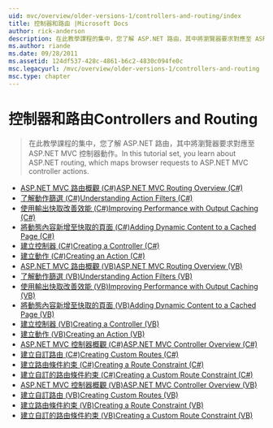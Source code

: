 ```yaml
---
uid: mvc/overview/older-versions-1/controllers-and-routing/index
title: 控制器和路由 |Microsoft Docs
author: rick-anderson
description: 在此教學課程的集中，您了解 ASP.NET 路由，其中將瀏覽器要求對應至 ASP.NET MVC 控制器動作。
ms.author: riande
ms.date: 09/28/2011
ms.assetid: 124df537-428c-4861-b6c2-4830c094fe0c
msc.legacyurl: /mvc/overview/older-versions-1/controllers-and-routing
msc.type: chapter
---
```

<a name="controllers-and-routing"></a><span data-ttu-id="f33ee-103">控制器和路由</span><span class="sxs-lookup"><span data-stu-id="f33ee-103">Controllers and Routing</span></span>
====================
> <span data-ttu-id="f33ee-104">在此教學課程的集中，您了解 ASP.NET 路由，其中將瀏覽器要求對應至 ASP.NET MVC 控制器動作。</span><span class="sxs-lookup"><span data-stu-id="f33ee-104">In this tutorial set, you learn about ASP.NET routing, which maps browser requests to ASP.NET MVC controller actions.</span></span>


- [<span data-ttu-id="f33ee-105">ASP.NET MVC 路由概觀 (C#)</span><span class="sxs-lookup"><span data-stu-id="f33ee-105">ASP.NET MVC Routing Overview (C#)</span></span>](asp-net-mvc-routing-overview-cs.md)
- [<span data-ttu-id="f33ee-106">了解動作篩選 (C#)</span><span class="sxs-lookup"><span data-stu-id="f33ee-106">Understanding Action Filters (C#)</span></span>](understanding-action-filters-cs.md)
- [<span data-ttu-id="f33ee-107">使用輸出快取改善效能 (C#)</span><span class="sxs-lookup"><span data-stu-id="f33ee-107">Improving Performance with Output Caching (C#)</span></span>](improving-performance-with-output-caching-cs.md)
- [<span data-ttu-id="f33ee-108">將動態內容新增至快取的頁面 (C#)</span><span class="sxs-lookup"><span data-stu-id="f33ee-108">Adding Dynamic Content to a Cached Page (C#)</span></span>](adding-dynamic-content-to-a-cached-page-cs.md)
- [<span data-ttu-id="f33ee-109">建立控制器 (C#)</span><span class="sxs-lookup"><span data-stu-id="f33ee-109">Creating a Controller (C#)</span></span>](creating-a-controller-cs.md)
- [<span data-ttu-id="f33ee-110">建立動作 (C#)</span><span class="sxs-lookup"><span data-stu-id="f33ee-110">Creating an Action (C#)</span></span>](creating-an-action-cs.md)
- [<span data-ttu-id="f33ee-111">ASP.NET MVC 路由概觀 (VB)</span><span class="sxs-lookup"><span data-stu-id="f33ee-111">ASP.NET MVC Routing Overview (VB)</span></span>](asp-net-mvc-routing-overview-vb.md)
- [<span data-ttu-id="f33ee-112">了解動作篩選 (VB)</span><span class="sxs-lookup"><span data-stu-id="f33ee-112">Understanding Action Filters (VB)</span></span>](understanding-action-filters-vb.md)
- [<span data-ttu-id="f33ee-113">使用輸出快取改善效能 (VB)</span><span class="sxs-lookup"><span data-stu-id="f33ee-113">Improving Performance with Output Caching (VB)</span></span>](improving-performance-with-output-caching-vb.md)
- [<span data-ttu-id="f33ee-114">將動態內容新增至快取的頁面 (VB)</span><span class="sxs-lookup"><span data-stu-id="f33ee-114">Adding Dynamic Content to a Cached Page (VB)</span></span>](adding-dynamic-content-to-a-cached-page-vb.md)
- [<span data-ttu-id="f33ee-115">建立控制器 (VB)</span><span class="sxs-lookup"><span data-stu-id="f33ee-115">Creating a Controller (VB)</span></span>](creating-a-controller-vb.md)
- [<span data-ttu-id="f33ee-116">建立動作 (VB)</span><span class="sxs-lookup"><span data-stu-id="f33ee-116">Creating an Action (VB)</span></span>](creating-an-action-vb.md)
- [<span data-ttu-id="f33ee-117">ASP.NET MVC 控制器概觀 (C#)</span><span class="sxs-lookup"><span data-stu-id="f33ee-117">ASP.NET MVC Controller Overview (C#)</span></span>](aspnet-mvc-controllers-overview-cs.md)
- [<span data-ttu-id="f33ee-118">建立自訂路由 (C#)</span><span class="sxs-lookup"><span data-stu-id="f33ee-118">Creating Custom Routes (C#)</span></span>](creating-custom-routes-cs.md)
- [<span data-ttu-id="f33ee-119">建立路由條件約束 (C#)</span><span class="sxs-lookup"><span data-stu-id="f33ee-119">Creating a Route Constraint (C#)</span></span>](creating-a-route-constraint-cs.md)
- [<span data-ttu-id="f33ee-120">建立自訂的路由條件約束 (C#)</span><span class="sxs-lookup"><span data-stu-id="f33ee-120">Creating a Custom Route Constraint (C#)</span></span>](creating-a-custom-route-constraint-cs.md)
- [<span data-ttu-id="f33ee-121">ASP.NET MVC 控制器概觀 (VB)</span><span class="sxs-lookup"><span data-stu-id="f33ee-121">ASP.NET MVC Controller Overview (VB)</span></span>](asp-net-mvc-controller-overview-vb.md)
- [<span data-ttu-id="f33ee-122">建立自訂路由 (VB)</span><span class="sxs-lookup"><span data-stu-id="f33ee-122">Creating Custom Routes (VB)</span></span>](creating-custom-routes-vb.md)
- [<span data-ttu-id="f33ee-123">建立路由條件約束 (VB)</span><span class="sxs-lookup"><span data-stu-id="f33ee-123">Creating a Route Constraint (VB)</span></span>](creating-a-route-constraint-vb.md)
- [<span data-ttu-id="f33ee-124">建立自訂的路由條件約束 (VB)</span><span class="sxs-lookup"><span data-stu-id="f33ee-124">Creating a Custom Route Constraint (VB)</span></span>](creating-a-custom-route-constraint-vb.md)
